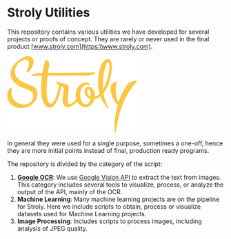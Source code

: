 # Stroly Utilities

This repository contains various utilities we have developed for several projects
or proofs of concept. 
They are rarely or never used in the final product [www.stroly.com](https:\\www.stroly.com).

![Logo](https://raw.githubusercontent.com/StrolyCom/utilities/master/resources/mv_logo.png)

In general they were used for a single purpose, sometimes a one-off, hence they are more 
initial points instead of final, production ready programs.

The repository is divided by the category of the script:

1. __[Google OCR](https://github.com/StrolyCom/utilities/tree/master/google_ocr)__: We use [Google Vision API](https://cloud.google.com/vision/) to extract the text
from images. This category includes several tools to visualize, process, or analyze the output of
the API, mainly of the OCR.
2. __Machine Learning__: Many machine learning projects are on the pipeline for Stroly. Here we include
scripts to obtain, process or visualize datasets used for Machine Learning projects.
3. __Image Processing__: Includes scripts to process images, including analysis of JPEG quality.
